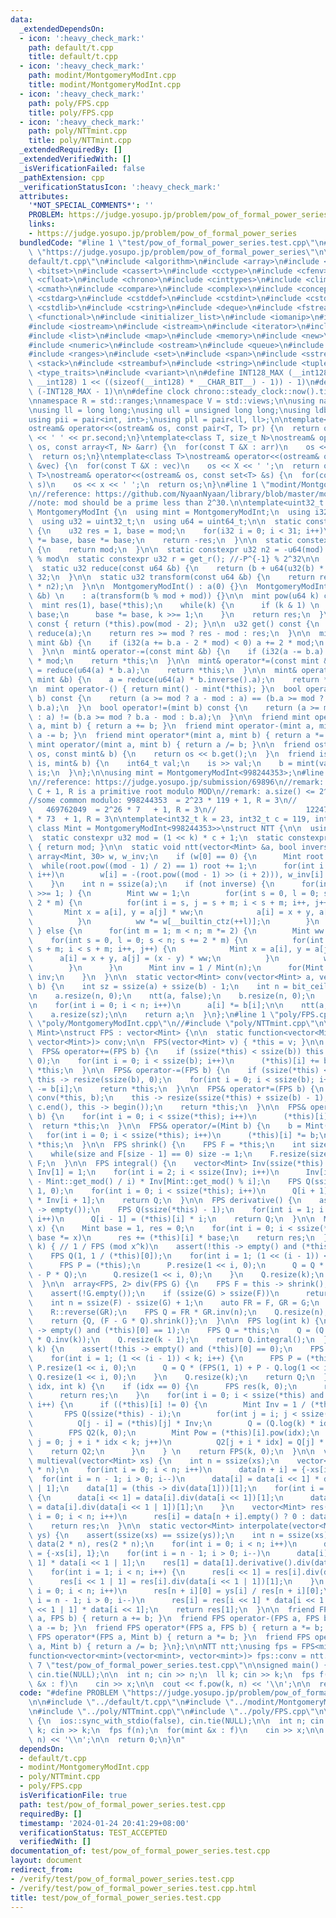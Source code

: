 ```yaml
---
data:
  _extendedDependsOn:
  - icon: ':heavy_check_mark:'
    path: default/t.cpp
    title: default/t.cpp
  - icon: ':heavy_check_mark:'
    path: modint/MontgomeryModInt.cpp
    title: modint/MontgomeryModInt.cpp
  - icon: ':heavy_check_mark:'
    path: poly/FPS.cpp
    title: poly/FPS.cpp
  - icon: ':heavy_check_mark:'
    path: poly/NTTmint.cpp
    title: poly/NTTmint.cpp
  _extendedRequiredBy: []
  _extendedVerifiedWith: []
  _isVerificationFailed: false
  _pathExtension: cpp
  _verificationStatusIcon: ':heavy_check_mark:'
  attributes:
    '*NOT_SPECIAL_COMMENTS*': ''
    PROBLEM: https://judge.yosupo.jp/problem/pow_of_formal_power_series
    links:
    - https://judge.yosupo.jp/problem/pow_of_formal_power_series
  bundledCode: "#line 1 \"test/pow_of_formal_power_series.test.cpp\"\n#define PROBLEM\
    \ \"https://judge.yosupo.jp/problem/pow_of_formal_power_series\"\n\n#line 1 \"\
    default/t.cpp\"\n#include <algorithm>\n#include <array>\n#include <bit>\n#include\
    \ <bitset>\n#include <cassert>\n#include <cctype>\n#include <cfenv>\n#include\
    \ <cfloat>\n#include <chrono>\n#include <cinttypes>\n#include <climits>\n#include\
    \ <cmath>\n#include <compare>\n#include <complex>\n#include <concepts>\n#include\
    \ <cstdarg>\n#include <cstddef>\n#include <cstdint>\n#include <cstdio>\n#include\
    \ <cstdlib>\n#include <cstring>\n#include <deque>\n#include <fstream>\n#include\
    \ <functional>\n#include <initializer_list>\n#include <iomanip>\n#include <ios>\n\
    #include <iostream>\n#include <istream>\n#include <iterator>\n#include <limits>\n\
    #include <list>\n#include <map>\n#include <memory>\n#include <new>\n#include <numbers>\n\
    #include <numeric>\n#include <ostream>\n#include <queue>\n#include <random>\n\
    #include <ranges>\n#include <set>\n#include <span>\n#include <sstream>\n#include\
    \ <stack>\n#include <streambuf>\n#include <string>\n#include <tuple>\n#include\
    \ <type_traits>\n#include <variant>\n\n#define INT128_MAX (__int128)(((unsigned\
    \ __int128) 1 << ((sizeof(__int128) * __CHAR_BIT__) - 1)) - 1)\n#define INT128_MIN\
    \ (-INT128_MAX - 1)\n\n#define clock chrono::steady_clock::now().time_since_epoch().count()\n\
    \nnamespace R = std::ranges;\nnamespace V = std::views;\n\nusing namespace std;\n\
    \nusing ll = long long;\nusing ull = unsigned long long;\nusing ldb = long double;\n\
    using pii = pair<int, int>;\nusing pll = pair<ll, ll>;\n\ntemplate<class T>\n\
    ostream& operator<<(ostream& os, const pair<T, T> pr) {\n  return os << pr.first\
    \ << ' ' << pr.second;\n}\ntemplate<class T, size_t N>\nostream& operator<<(ostream&\
    \ os, const array<T, N> &arr) {\n  for(const T &X : arr)\n    os << X << ' ';\n\
    \  return os;\n}\ntemplate<class T>\nostream& operator<<(ostream& os, const vector<T>\
    \ &vec) {\n  for(const T &X : vec)\n    os << X << ' ';\n  return os;\n}\ntemplate<class\
    \ T>\nostream& operator<<(ostream& os, const set<T> &s) {\n  for(const T &x :\
    \ s)\n    os << x << ' ';\n  return os;\n}\n#line 1 \"modint/MontgomeryModInt.cpp\"\
    \n//reference: https://github.com/NyaanNyaan/library/blob/master/modint/montgomery-modint.hpp#L10\n\
    //note: mod should be a prime less than 2^30.\n\ntemplate<uint32_t mod>\nstruct\
    \ MontgomeryModInt {\n  using mint = MontgomeryModInt;\n  using i32 = int32_t;\n\
    \  using u32 = uint32_t;\n  using u64 = uint64_t;\n\n  static constexpr u32 get_r()\
    \ {\n    u32 res = 1, base = mod;\n    for(i32 i = 0; i < 31; i++)\n      res\
    \ *= base, base *= base;\n    return -res;\n  }\n\n  static constexpr u32 get_mod()\
    \ {\n    return mod;\n  }\n\n  static constexpr u32 n2 = -u64(mod) % mod; //2^64\
    \ % mod\n  static constexpr u32 r = get_r(); //-P^{-1} % 2^32\n\n  u32 a;\n\n\
    \  static u32 reduce(const u64 &b) {\n    return (b + u64(u32(b) * r) * mod) >>\
    \ 32;\n  }\n\n  static u32 transform(const u64 &b) {\n    return reduce(u64(b)\
    \ * n2);\n  }\n\n  MontgomeryModInt() : a(0) {}\n  MontgomeryModInt(const int64_t\
    \ &b) \n    : a(transform(b % mod + mod)) {}\n\n  mint pow(u64 k) const {\n  \
    \  mint res(1), base(*this);\n    while(k) {\n      if (k & 1) \n        res *=\
    \ base;\n      base *= base, k >>= 1;\n    }\n    return res;\n  }\n\n  mint inverse()\
    \ const { return (*this).pow(mod - 2); }\n\n  u32 get() const {\n    u32 res =\
    \ reduce(a);\n    return res >= mod ? res - mod : res;\n  }\n\n  mint& operator+=(const\
    \ mint &b) {\n    if (i32(a += b.a - 2 * mod) < 0) a += 2 * mod;\n    return *this;\n\
    \  }\n\n  mint& operator-=(const mint &b) {\n    if (i32(a -= b.a) < 0) a += 2\
    \ * mod;\n    return *this;\n  }\n\n  mint& operator*=(const mint &b) {\n    a\
    \ = reduce(u64(a) * b.a);\n    return *this;\n  }\n\n  mint& operator/=(const\
    \ mint &b) {\n    a = reduce(u64(a) * b.inverse().a);\n    return *this;\n  }\n\
    \n  mint operator-() { return mint() - mint(*this); }\n  bool operator==(mint\
    \ b) const {\n    return (a >= mod ? a - mod : a) == (b.a >= mod ? b.a - mod :\
    \ b.a);\n  }\n  bool operator!=(mint b) const {\n    return (a >= mod ? a - mod\
    \ : a) != (b.a >= mod ? b.a - mod : b.a);\n  }\n\n  friend mint operator+(mint\
    \ a, mint b) { return a += b; }\n  friend mint operator-(mint a, mint b) { return\
    \ a -= b; }\n  friend mint operator*(mint a, mint b) { return a *= b; }\n  friend\
    \ mint operator/(mint a, mint b) { return a /= b; }\n\n  friend ostream& operator<<(ostream&\
    \ os, const mint& b) {\n    return os << b.get();\n  }\n  friend istream& operator>>(istream&\
    \ is, mint& b) {\n    int64_t val;\n    is >> val;\n    b = mint(val);\n    return\
    \ is;\n  }\n};\n\nusing mint = MontgomeryModInt<998244353>;\n#line 1 \"poly/NTTmint.cpp\"\
    \n//reference: https://judge.yosupo.jp/submission/69896\n//remark: MOD = 2^K *\
    \ C + 1, R is a primitive root modulo MOD\n//remark: a.size() <= 2^K must be satisfied\n\
    //some common modulo: 998244353  = 2^23 * 119 + 1, R = 3\n//                 \
    \   469762049  = 2^26 * 7   + 1, R = 3\n//                    1224736769 = 2^24\
    \ * 73  + 1, R = 3\n\ntemplate<int32_t k = 23, int32_t c = 119, int32_t r = 3,\
    \ class Mint = MontgomeryModInt<998244353>>\nstruct NTT {\n\n  using u32 = uint32_t;\n\
    \  static constexpr u32 mod = (1 << k) * c + 1;\n  static constexpr u32 get_mod()\
    \ { return mod; }\n\n  static void ntt(vector<Mint> &a, bool inverse) {\n    static\
    \ array<Mint, 30> w, w_inv;\n    if (w[0] == 0) {\n      Mint root = 2;\n    \
    \  while(root.pow((mod - 1) / 2) == 1) root += 1;\n      for(int i = 0; i < 30;\
    \ i++)\n        w[i] = -(root.pow((mod - 1) >> (i + 2))), w_inv[i] = 1 / w[i];\n\
    \    }\n    int n = ssize(a);\n    if (not inverse) {\n      for(int m = n; m\
    \ >>= 1; ) {\n        Mint ww = 1;\n        for(int s = 0, l = 0; s < n; s +=\
    \ 2 * m) {\n          for(int i = s, j = s + m; i < s + m; i++, j++) {\n     \
    \       Mint x = a[i], y = a[j] * ww;\n            a[i] = x + y, a[j] = x - y;\n\
    \          }\n          ww *= w[__builtin_ctz(++l)];\n        }\n      }\n   \
    \ } else {\n      for(int m = 1; m < n; m *= 2) {\n        Mint ww = 1;\n    \
    \    for(int s = 0, l = 0; s < n; s += 2 * m) {\n          for(int i = s, j =\
    \ s + m; i < s + m; i++, j++) {\n            Mint x = a[i], y = a[j];\n      \
    \      a[i] = x + y, a[j] = (x - y) * ww;\n          }\n          ww *= w_inv[__builtin_ctz(++l)];\n\
    \        }\n      }\n      Mint inv = 1 / Mint(n);\n      for(Mint &x : a) x *=\
    \ inv;\n    }\n  }\n\n  static vector<Mint> conv(vector<Mint> a, vector<Mint>\
    \ b) {\n    int sz = ssize(a) + ssize(b) - 1;\n    int n = bit_ceil((u32)sz);\n\
    \n    a.resize(n, 0);\n    ntt(a, false);\n    b.resize(n, 0);\n    ntt(b, false);\n\
    \n    for(int i = 0; i < n; i++)\n      a[i] *= b[i];\n\n    ntt(a, true);\n\n\
    \    a.resize(sz);\n\n    return a;\n  }\n};\n#line 1 \"poly/FPS.cpp\"\n//#include\
    \ \"poly/MontgomeryModInt.cpp\"\n//#include \"poly/NTTmint.cpp\"\n\ntemplate<class\
    \ Mint>\nstruct FPS : vector<Mint> {\n\n  static function<vector<Mint>(vector<Mint>,\
    \ vector<Mint>)> conv;\n\n  FPS(vector<Mint> v) { *this = v; }\n\n  using vector<Mint>::vector;\n\
    \  FPS& operator+=(FPS b) {\n    if (ssize(*this) < ssize(b)) this -> resize(ssize(b),\
    \ 0);\n    for(int i = 0; i < ssize(b); i++)\n      (*this)[i] += b[i];\n    return\
    \ *this;\n  }\n\n  FPS& operator-=(FPS b) {\n    if (ssize(*this) < ssize(b))\
    \ this -> resize(ssize(b), 0);\n    for(int i = 0; i < ssize(b); i++)\n      (*this)[i]\
    \ -= b[i];\n    return *this;\n  }\n\n  FPS& operator*=(FPS b) {\n    auto c =\
    \ conv(*this, b);\n    this -> resize(ssize(*this) + ssize(b) - 1);\n    copy(c.begin(),\
    \ c.end(), this -> begin());\n    return *this;\n  }\n\n  FPS& operator*=(Mint\
    \ b) {\n    for(int i = 0; i < ssize(*this); i++)\n      (*this)[i] *= b;\n  \
    \  return *this;\n  }\n\n  FPS& operator/=(Mint b) {\n    b = Mint(1) / b;\n \
    \   for(int i = 0; i < ssize(*this); i++)\n      (*this)[i] *= b;\n    return\
    \ *this;\n  }\n\n  FPS shrink() {\n    FPS F = *this;\n    int size = ssize(F);\n\
    \    while(size and F[size - 1] == 0) size -= 1;\n    F.resize(size);\n    return\
    \ F;\n  }\n\n  FPS integral() {\n    vector<Mint> Inv(ssize(*this) + 1);\n   \
    \ Inv[1] = 1;\n    for(int i = 2; i < ssize(Inv); i++)\n      Inv[i] = (Mint::get_mod()\
    \ - Mint::get_mod() / i) * Inv[Mint::get_mod() % i];\n    FPS Q(ssize(*this) +\
    \ 1, 0);\n    for(int i = 0; i < ssize(*this); i++)\n      Q[i + 1] = (*this)[i]\
    \ * Inv[i + 1];\n    return Q;\n  }\n\n  FPS derivative() {\n    assert(!this\
    \ -> empty());\n    FPS Q(ssize(*this) - 1);\n    for(int i = 1; i < ssize(*this);\
    \ i++)\n      Q[i - 1] = (*this)[i] * i;\n    return Q;\n  }\n\n  Mint eval(Mint\
    \ x) {\n    Mint base = 1, res = 0;\n    for(int i = 0; i < ssize(*this); i++,\
    \ base *= x)\n      res += (*this)[i] * base;\n    return res;\n  }\n\n  FPS inv(int\
    \ k) { // 1 / FPS (mod x^k)\n    assert(!this -> empty() and (*this)[0] != 0);\n\
    \    FPS Q(1, 1 / (*this)[0]);\n    for(int i = 1; (1 << (i - 1)) < k; i++) {\n\
    \      FPS P = (*this);\n      P.resize(1 << i, 0);\n      Q = Q * (FPS(1, 2)\
    \ - P * Q);\n      Q.resize(1 << i, 0);\n    }\n    Q.resize(k);\n    return Q;\n\
    \  }\n\n  array<FPS, 2> div(FPS G) {\n    FPS F = this -> shrink();\n    G = G.shrink();\n\
    \    assert(!G.empty());\n    if (ssize(G) > ssize(F))\n      return {{{}, F}};\n\
    \    int n = ssize(F) - ssize(G) + 1;\n    auto FR = F, GR = G;\n    R::reverse(FR);\n\
    \    R::reverse(GR);\n    FPS Q = FR * GR.inv(n);\n    Q.resize(n);\n    R::reverse(Q);\n\
    \    return {Q, (F - G * Q).shrink()};\n  }\n\n  FPS log(int k) {\n    assert(!this\
    \ -> empty() and (*this)[0] == 1);\n    FPS Q = *this;\n    Q = (Q.derivative()\
    \ * Q.inv(k));\n    Q.resize(k - 1);\n    return Q.integral();\n  }\n\n  FPS exp(int\
    \ k) {\n    assert(!this -> empty() and (*this)[0] == 0);\n    FPS Q(1, 1);\n\
    \    for(int i = 1; (1 << (i - 1)) < k; i++) {\n      FPS P = (*this);\n     \
    \ P.resize(1 << i, 0);\n      Q = Q * (FPS(1, 1) + P - Q.log(1 << i));\n     \
    \ Q.resize(1 << i, 0);\n    }\n    Q.resize(k);\n    return Q;\n  }\n\n  FPS pow(ll\
    \ idx, int k) {\n    if (idx == 0) {\n      FPS res(k, 0);\n      res[0] = 1;\n\
    \      return res;\n    }\n    for(int i = 0; i < ssize(*this) and i * idx < k;\
    \ i++) {\n      if ((*this)[i] != 0) {\n        Mint Inv = 1 / (*this)[i];\n \
    \       FPS Q(ssize(*this) - i);\n        for(int j = i; j < ssize(*this); j++)\n\
    \          Q[j - i] = (*this)[j] * Inv;\n        Q = (Q.log(k) * idx).exp(k);\n\
    \        FPS Q2(k, 0);\n        Mint Pow = (*this)[i].pow(idx);\n        for(int\
    \ j = 0; j + i * idx < k; j++)\n          Q2[j + i * idx] = Q[j] * Pow;\n    \
    \    return Q2;\n      }\n    } \n    return FPS(k, 0);\n  }\n\n  vector<Mint>\
    \ multieval(vector<Mint> xs) {\n    int n = ssize(xs);\n    vector<FPS> data(2\
    \ * n);\n    for(int i = 0; i < n; i++)\n      data[n + i] = {-xs[i], 1};\n  \
    \  for(int i = n - 1; i > 0; i--)\n      data[i] = data[i << 1] * data[i << 1\
    \ | 1];\n    data[1] = (this -> div(data[1]))[1];\n    for(int i = 1; i < n; i++)\
    \ {\n      data[i << 1] = data[i].div(data[i << 1])[1];\n      data[i << 1 | 1]\
    \ = data[i].div(data[i << 1 | 1])[1];\n    }\n    vector<Mint> res(n);\n    for(int\
    \ i = 0; i < n; i++)\n      res[i] = data[n + i].empty() ? 0 : data[n + i][0];\n\
    \    return res;\n  }\n\n  static vector<Mint> interpolate(vector<Mint> xs, vector<Mint>\
    \ ys) {\n    assert(ssize(xs) == ssize(ys));\n    int n = ssize(xs);\n    vector<FPS>\
    \ data(2 * n), res(2 * n);\n    for(int i = 0; i < n; i++)\n      data[n + i]\
    \ = {-xs[i], 1};\n    for(int i = n - 1; i > 0; i--)\n      data[i] = data[i <<\
    \ 1] * data[i << 1 | 1];\n    res[1] = data[1].derivative().div(data[1])[1];\n\
    \    for(int i = 1; i < n; i++) {\n      res[i << 1] = res[i].div(data[i << 1])[1];\n\
    \      res[i << 1 | 1] = res[i].div(data[i << 1 | 1])[1];\n    }\n    for(int\
    \ i = 0; i < n; i++)\n      res[n + i][0] = ys[i] / res[n + i][0];\n    for(int\
    \ i = n - 1; i > 0; i--)\n      res[i] = res[i << 1] * data[i << 1 | 1] + res[i\
    \ << 1 | 1] * data[i << 1];\n    return res[1];\n  }\n\n  friend FPS operator+(FPS\
    \ a, FPS b) { return a += b; }\n  friend FPS operator-(FPS a, FPS b) { return\
    \ a -= b; }\n  friend FPS operator*(FPS a, FPS b) { return a *= b; }\n  friend\
    \ FPS operator*(FPS a, Mint b) { return a *= b; }\n  friend FPS operator/(FPS\
    \ a, Mint b) { return a /= b; }\n};\n\nNTT ntt;\nusing fps = FPS<mint>;\ntemplate<>\n\
    function<vector<mint>(vector<mint>, vector<mint>)> fps::conv = ntt.conv;\n#line\
    \ 7 \"test/pow_of_formal_power_series.test.cpp\"\n\nsigned main() {\n  ios::sync_with_stdio(false),\
    \ cin.tie(NULL);\n\n  int n; cin >> n;\n  ll k; cin >> k;\n  fps f(n);\n  for(mint\
    \ &x : f)\n    cin >> x;\n\n  cout << f.pow(k, n) << '\\n';\n\n  return 0;\n}\n"
  code: "#define PROBLEM \"https://judge.yosupo.jp/problem/pow_of_formal_power_series\"\
    \n\n#include \"../default/t.cpp\"\n#include \"../modint/MontgomeryModInt.cpp\"\
    \n#include \"../poly/NTTmint.cpp\"\n#include \"../poly/FPS.cpp\"\n\nsigned main()\
    \ {\n  ios::sync_with_stdio(false), cin.tie(NULL);\n\n  int n; cin >> n;\n  ll\
    \ k; cin >> k;\n  fps f(n);\n  for(mint &x : f)\n    cin >> x;\n\n  cout << f.pow(k,\
    \ n) << '\\n';\n\n  return 0;\n}\n"
  dependsOn:
  - default/t.cpp
  - modint/MontgomeryModInt.cpp
  - poly/NTTmint.cpp
  - poly/FPS.cpp
  isVerificationFile: true
  path: test/pow_of_formal_power_series.test.cpp
  requiredBy: []
  timestamp: '2024-01-24 20:41:29+08:00'
  verificationStatus: TEST_ACCEPTED
  verifiedWith: []
documentation_of: test/pow_of_formal_power_series.test.cpp
layout: document
redirect_from:
- /verify/test/pow_of_formal_power_series.test.cpp
- /verify/test/pow_of_formal_power_series.test.cpp.html
title: test/pow_of_formal_power_series.test.cpp
---
```

